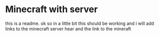 # Minecraft with server
this is a readme.
ok so in a little bit this should be working and i will add links to the minecraft server hear and the link to the mineraft
